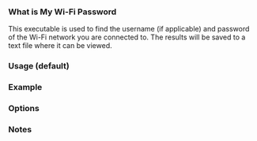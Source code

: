 ### What is My Wi-Fi Password
This executable is used to find the username (if applicable) and password of the Wi-Fi network you are connected to. The results will be saved to a text file where it can be viewed.

### Usage (default)

### Example

### Options

### Notes
